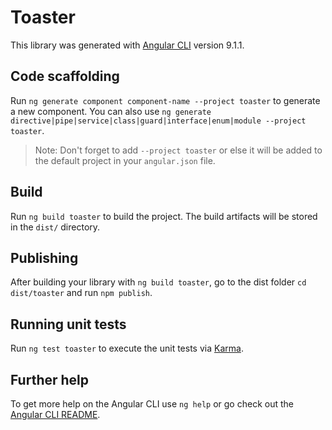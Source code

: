 # Toaster

This library was generated with [Angular CLI](https://github.com/angular/angular-cli) version 9.1.1.

## Code scaffolding

Run `ng generate component component-name --project toaster` to generate a new component. You can also use `ng generate directive|pipe|service|class|guard|interface|enum|module --project toaster`.
> Note: Don't forget to add `--project toaster` or else it will be added to the default project in your `angular.json` file. 

## Build

Run `ng build toaster` to build the project. The build artifacts will be stored in the `dist/` directory.

## Publishing

After building your library with `ng build toaster`, go to the dist folder `cd dist/toaster` and run `npm publish`.

## Running unit tests

Run `ng test toaster` to execute the unit tests via [Karma](https://karma-runner.github.io).

## Further help

To get more help on the Angular CLI use `ng help` or go check out the [Angular CLI README](https://github.com/angular/angular-cli/blob/master/README.md).
